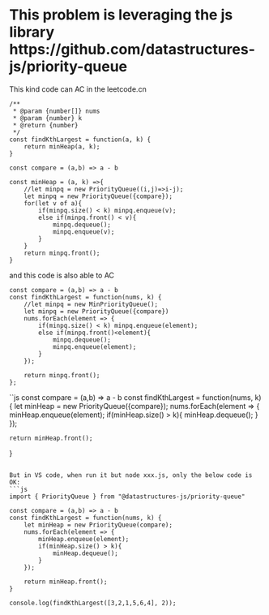 <h1>This problem is leveraging the js library   https://github.com/datastructures-js/priority-queue</h1>

This kind code can AC in the leetcode.cn 
```JS
/**
 * @param {number[]} nums
 * @param {number} k
 * @return {number}
 */
const findKthLargest = function(a, k) {
    return minHeap(a, k);
}

const compare = (a,b) => a - b

const minHeap = (a, k) =>{
    //let minpq = new PriorityQueue((i,j)=>i-j);
    let minpq = new PriorityQueue({compare});
    for(let v of a){
        if(minpq.size() < k) minpq.enqueue(v);
        else if(minpq.front() < v){
            minpq.dequeue();
            minpq.enqueue(v);
        }
    }
    return minpq.front();
}
```

and this code is also able to AC
```JS
const compare = (a,b) => a - b
const findKthLargest = function(nums, k) {
    //let minpq = new MinPriorityQueue();
    let minpq = new PriorityQueue({compare})
    nums.forEach(element => {
        if(minpq.size() < k) minpq.enqueue(element);
        else if(minpq.front()<element){
            minpq.dequeue();
            minpq.enqueue(element);
        }
    });
    
    return minpq.front();
};
```

``js
const compare = (a,b) => a - b
const findKthLargest = function(nums, k) {
    let minHeap = new PriorityQueue({compare});
    nums.forEach(element => {
        minHeap.enqueue(element);
        if(minHeap.size() > k){
            minHeap.dequeue();
        }
    });

    return minHeap.front();
}
```

But in VS code, when run it but node xxx.js, only the below code is OK:
```js
import { PriorityQueue } from "@datastructures-js/priority-queue"

const compare = (a,b) => a - b
const findKthLargest = function(nums, k) {
    let minHeap = new PriorityQueue(compare);
    nums.forEach(element => {
        minHeap.enqueue(element);
        if(minHeap.size() > k){
            minHeap.dequeue();
        }
    });

    return minHeap.front();
}

console.log(findKthLargest([3,2,1,5,6,4], 2));
```

